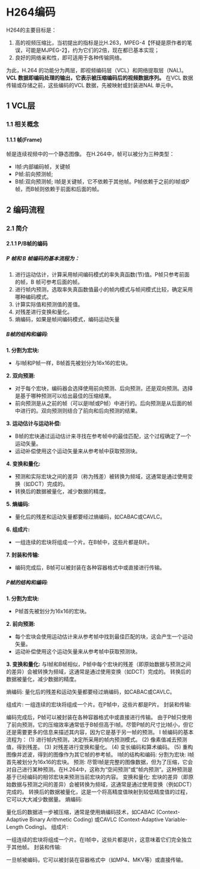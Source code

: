 # H264编码
H264的主要目标是：
1. 高的视频压缩比，当初提出的指标是比H.263，MPEG-4【怀疑是原作者的笔误，可能是MJPEG-2】，约为它们的2倍，现在都已基本实现；
2. 良好的网络亲和性，即可适用于各种传输网络。

为此，H.264 的功能分为两层，即视频编码层（VCL）和网络提取层（NAL)。
**VCL 数据即编码处理的输出，它表示被压缩编码后的视频数据序列。**
在VCL 数据传输或存储之前，这些编码的VCL 数据，先被映射或封装进NAL 单元中。

## 1 VCL层
### 1.1 相关概念
#### 1.1.1 帧(Frame)
帧是连续视频中的一个静态图像。
在H.264中，帧可以被分为三种类型：
- I帧:内部编码帧，关键帧
- P帧:前向预测帧;
- B帧:双向预测帧;
I帧是关键帧，它不依赖于其他帧。P帧依赖于之前的I帧或P帧，而B帧则依赖于前面和后面的帧。

## 2 编码流程
### 2.1 简介
#### 2.1.1 P/B帧的编码

##### **P 帧和 B 帧编码的基本流程为：**
1. 进行运动估计，计算采用帧间编码模式的率失真函数(节)值。P帧只参考前面的帧，B 帧可参考后面的帧。
2. 进行帧内预测，选取率失真函数值最小的帧内模式与帧间模式比较，确定采用哪种编码模式。
3. 计算实际值和预测值的差值。
4. 对残差进行变换和量化。
5. 熵编码，如果是帧间编码模式，编码运动矢量

##### **B帧的结构和编码:**

**1. 分割为宏块:**
   - 与I帧和P帧一样，B帧首先被划分为16x16的宏块。

**2. 双向预测:**
- 对于每个宏块，编码器会选择使用前向预测、后向预测，还是双向预测。选择是基于哪种预测可以给出最佳的压缩结果。
- 前向预测是从之前的帧（可以是I帧或P帧）中进行的。后向预测是从后面的帧中进行的。双向预测则结合了前向和后向预测的结果。

**3. 运动估计与运动补偿:**
- B帧的宏块通过运动估计来寻找在参考帧中的最佳匹配，这个过程确定了一个运动矢量。
- 运动补偿使用这个运动矢量来从参考帧中获取预测块。

**4. 变换和量化:**
- 预测和实际宏块之间的差异（称为残差）被转换为频域，这通常是通过使用变换（如DCT）完成的。
- 转换后的数据被量化，减少数据的精度。

**5. 熵编码:**
- 量化后的残差和运动矢量都要经过熵编码，如CABAC或CAVLC。

**6. 组成片:**
- 一组连续的宏块将组成一个片。在B帧中，这些片都是B片。

**7. 封装和传输:**
- 编码完成后，B帧可以被封装在各种容器格式中或直接进行传输。

##### **P帧的结构和编码:**

**1. 分割为宏块:**
- P帧首先被划分为16x16的宏块。

**2. 前向预测:**
- 每个宏块会使用运动估计来从参考帧中找到最佳匹配的块，这会产生一个运动矢量。
- 运动补偿使用这个运动矢量来从参考帧中获取预测块。

**3. 变换和量化:**
与I帧和B帧相似，P帧中每个宏块的残差（即原始数据与预测之间的差异）会被转换为频域，这通常是通过使用变换（如DCT）完成的。
转换后的数据被量化，减少数据的精度。

熵编码:
量化后的残差和运动矢量都要经过熵编码，如CABAC或CAVLC。

组成片:
一组连续的宏块将组成一个片。在P帧中，这些片都是P片。
封装和传输:

编码完成后，P帧可以被封装在各种容器格式中或直接进行传输。
由于P帧只使用了前向预测，它的压缩效率通常低于B帧但高于I帧。尽管P帧的尺寸比I帧小，但它还是需要更多的信息来描述其内容，因为它是基于另一帧的预测。
I 帧编码的基本流程为：
(1) 进行帧内预测，决定所采用的帧内预测模式。
(2) 像素值减去预测值，得到残差。
(3) 对残差进行变换和量化。
(4) 变长编码和算术编码。
(5) 重构图像并滤波，得到的图像作为其它帧的参考帧。
I帧的结构和编码:
分割为宏块:
I帧首先被划分为16x16的宏块。
预测:
尽管I帧是完整的图像数据，但为了压缩，它会对自己进行某种预测。在H.264中，这称为“空间预测”或“帧内预测”。这种预测是基于已经编码的相邻宏块来预测当前宏块的内容。
变换和量化:
宏块的差异（即原始数据与预测之间的差异）会被转换为频域，这通常是通过使用变换（例如DCT）完成的。
转换后的数据被量化，这是一个将高精度值映射到较低精度值的过程，它可以大大减少数据量。
熵编码:

量化后的数据进一步被压缩，通常是使用熵编码技术，如CABAC (Context-Adaptive Binary Arithmetic Coding) 或CAVLC (Context-Adaptive Variable-Length Coding)。
组成片:

一组连续的宏块将组成一个片。在I帧中，这些片都是I片，这意味着它们完全独立于其他帧。
封装和传输:

一旦帧被编码，它可以被封装在容器格式中（如MP4、MKV等）或直接传输。
